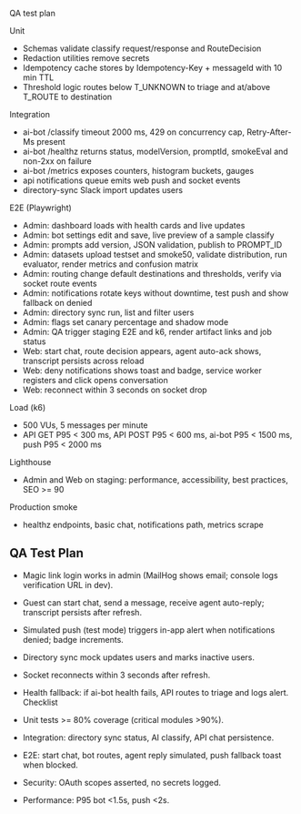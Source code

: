 QA test plan

Unit
- Schemas validate classify request/response and RouteDecision
- Redaction utilities remove secrets
- Idempotency cache stores by Idempotency-Key + messageId with 10 min TTL
- Threshold logic routes below T_UNKNOWN to triage and at/above T_ROUTE to destination

Integration
- ai-bot /classify timeout 2000 ms, 429 on concurrency cap, Retry-After-Ms present
- ai-bot /healthz returns status, modelVersion, promptId, smokeEval and non-2xx on failure
- ai-bot /metrics exposes counters, histogram buckets, gauges
- api notifications queue emits web push and socket events
- directory-sync Slack import updates users

E2E (Playwright)
- Admin: dashboard loads with health cards and live updates
- Admin: bot settings edit and save, live preview of a sample classify
- Admin: prompts add version, JSON validation, publish to PROMPT_ID
- Admin: datasets upload testset and smoke50, validate distribution, run evaluator, render metrics and confusion matrix
- Admin: routing change default destinations and thresholds, verify via socket route events
- Admin: notifications rotate keys without downtime, test push and show fallback on denied
- Admin: directory sync run, list and filter users
- Admin: flags set canary percentage and shadow mode
- Admin: QA trigger staging E2E and k6, render artifact links and job status
- Web: start chat, route decision appears, agent auto-ack shows, transcript persists across reload
- Web: deny notifications shows toast and badge, service worker registers and click opens conversation
- Web: reconnect within 3 seconds on socket drop

Load (k6)
- 500 VUs, 5 messages per minute
- API GET P95 < 300 ms, API POST P95 < 600 ms, ai-bot P95 < 1500 ms, push P95 < 2000 ms

Lighthouse
- Admin and Web on staging: performance, accessibility, best practices, SEO >= 90

Production smoke
- healthz endpoints, basic chat, notifications path, metrics scrape
## QA Test Plan

- Magic link login works in admin (MailHog shows email; console logs verification URL in dev).
- Guest can start chat, send a message, receive agent auto-reply; transcript persists after refresh.
- Simulated push (test mode) triggers in-app alert when notifications denied; badge increments.
- Directory sync mock updates users and marks inactive users.
- Socket reconnects within 3 seconds after refresh.
- Health fallback: if ai-bot health fails, API routes to triage and logs alert.
Checklist

- Unit tests >= 80% coverage (critical modules >90%).
- Integration: directory sync status, AI classify, API chat persistence.
- E2E: start chat, bot routes, agent reply simulated, push fallback toast when blocked.
- Security: OAuth scopes asserted, no secrets logged.
- Performance: P95 bot <1.5s, push <2s.


